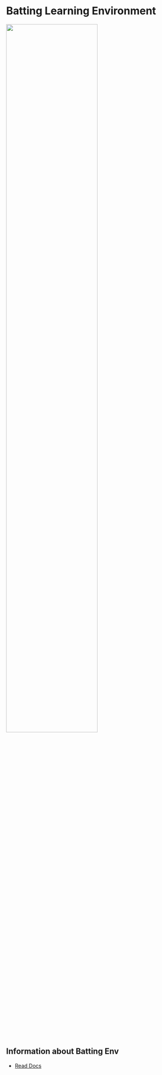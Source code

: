 # Batting Learning Environment

<img src="https://user-images.githubusercontent.com/62216628/205580663-e61b38f8-3992-4cec-9547-7f78e9d52761.png" width="70%">

<br>

## Information about Batting Env
- [Read Docs](https://github.com/20170375/batting-env/blob/main/docs/infomation.md)
